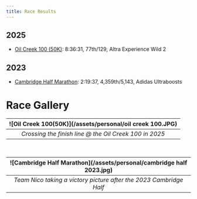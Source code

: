 ```yaml
---
title: Race Results
---
```


## 2025
- [Oil Creek 100 (50K)](https://runsignup.com/Race/Results/116779/IndividualResult/TfHz?resultSetId=591728#U109616351): 8:36:31, 77th/129, Altra Experience Wild 2


## 2023
- [Cambridge Half Marathon](https://track.rtrt.me/e/TLMR-CAMBRIDGE-HALF-2023#/dash/RHF3BT6P): 2:19:37, 4,359th/5,143, Adidas Ultraboosts

# Race Gallery

| ![Oil Creek 100(50K)](/assets/personal/oil creek 100.JPG) |
|:--:| 
| *Crossing the finish line @ the Oil Creek 100 in 2025* |

<br/>

|![Cambridge Half Marathon](/assets/personal/cambridge half 2023.jpg) |
|:--:|
| *Team Nico taking a victory picture after the 2023 Cambridge Half* |